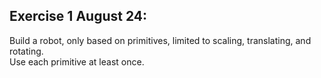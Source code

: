 ## Exercise 1 August 24: 
Build a robot, only based on primitives, limited to scaling, translating, and rotating.  
Use each primitive at least once.  

